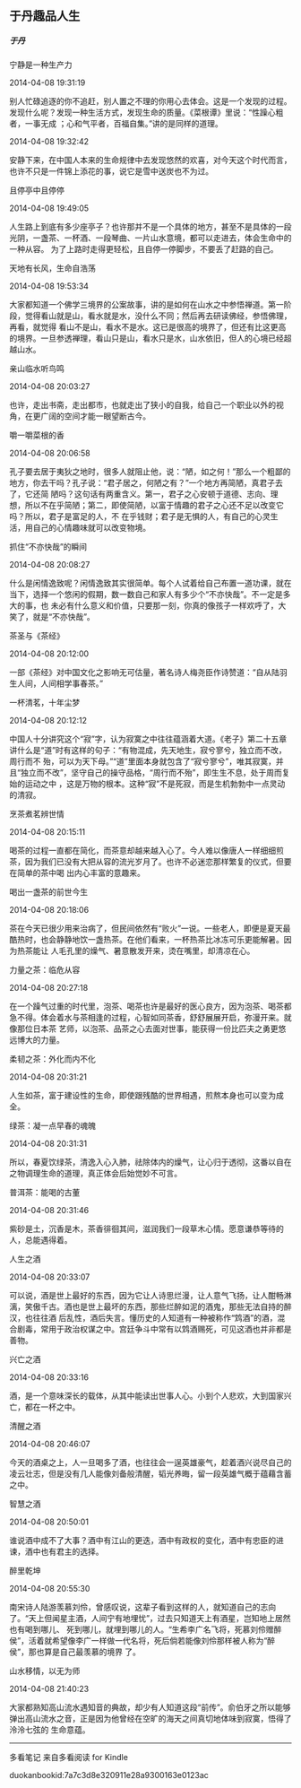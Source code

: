 ## 于丹趣品人生

##### 于丹

  

  宁静是一种生产力

  

2014-04-08 19:31:19

别人忙碌追逐的你不追赶，别人置之不理的你用心去体会。这是一个发现的过程。发现什么呢？发现一种生活方式，发现生命的质量。《菜根谭》里说：“性躁心粗者，一事无成
；心和气平者，百福自集。”讲的是同样的道理。

  

2014-04-08 19:32:42

安静下来，在中国人本来的生命规律中去发现悠然的欢喜，对今天这个时代而言，也许不只是一件锦上添花的事，说它是雪中送炭也不为过。

  

  且停亭中且停停

  

2014-04-08 19:49:05

人生路上到底有多少座亭子？也许那并不是一个具体的地方，甚至不是具体的一段光阴，一盏茶、一杯酒、一段琴曲、一片山水意境，都可以走进去，体会生命中的一种从容。
为了上路时走得更轻松，且自停一停脚步，不要丢了赶路的自己。

  

  天地有长风，生命自浩荡

  

2014-04-08 19:53:34

大家都知道一个佛学三境界的公案故事，讲的是如何在山水之中参悟禅道。第一阶段，觉得看山就是山，看水就是水，没什么不同；然后再去研读佛经，参悟佛理，再看，就觉得
看山不是山，看水不是水。这已是很高的境界了，但还有比这更高的境界。一旦参透禅理，看山只是山，看水只是水，山水依旧，但人的心境已经超越山水。

  

  亲山临水听鸟鸣

  

2014-04-08 20:03:27

也许，走出书斋，走出都市，也就走出了狭小的自我，给自己一个职业以外的视角，在更广阔的空间才能一眼望断古今。

  

  嚼一嚼菜根的香

  

2014-04-08 20:06:58

孔子要去居于夷狄之地时，很多人就阻止他，说：“陋，如之何！”那么一个粗鄙的地方，你去干吗？孔子说：“君子居之，何陋之有？”一个地方再简陋，真君子去了，它还简
陋吗？这句话有两重含义。第一，君子之心安顿于道德、志向、理想，所以不在乎简陋；第二，即使简陋，以富于情趣的君子之心还不足以改变它吗？所以，君子是富足的人，不
在乎钱财；君子是无惧的人，有自己的心灵生活，用自己的心情趣味就可以改变物境。

  

  抓住“不亦快哉”的瞬间

  

2014-04-08 20:08:27

什么是闲情逸致呢？闲情逸致其实很简单。每个人试着给自己布置一道功课，就在当下，选择一个悠闲的假期，数一数自己和家人有多少个“不亦快哉”。不一定是多大的事，也
未必有什么意义和价值，只要那一刻，你真的像孩子一样欢呼了，大笑了，就是“不亦快哉”。

  

  茶圣与《茶经》

  

2014-04-08 20:12:00

一部《茶经》对中国文化之影响无可估量，著名诗人梅尧臣作诗赞道：“自从陆羽生人间，人间相学事春茶。”

  

  一杯清茗，十年尘梦

  

2014-04-08 20:12:12

中国人十分讲究这个“寂”字，认为寂寞之中往往蕴涵着大道。《老子》第二十五章讲什么是“道”时有这样的句子：“有物混成，先天地生，寂兮寥兮，独立而不改，周行而不
殆，可以为天下母。”“道”里面本身就包含了“寂兮寥兮”，唯其寂寞，并且“独立而不改”，坚守自己的操守品格，“周行而不殆”，即生生不息，处于周而复始的运动之中
，这是万物的根本。这种“寂”不是死寂，而是生机勃勃中一点灵动的清寂。

  

  烹茶煮茗辨世情

  

2014-04-08 20:15:11

喝茶的过程一直都在简化，而茶意却越来越入心了。今人难以像唐人一样细细煎茶，因为我们已没有大把从容的流光岁月了。也许不必迷恋那样繁复的仪式，但要在简单的茶中喝
出内心丰富的意趣来。

  

  喝出一盏茶的前世今生

  

2014-04-08 20:18:06

茶在今天已很少用来治病了，但民间依然有“败火”一说。一些老人，即便是夏天最酷热时，也会静静地饮一盏热茶。在他们看来，一杯热茶比冰冻可乐更能解暑。因为热茶能让
人毛孔里的燥气、暑意散发开来，烫在嘴里，却清凉在心。

  

  力量之茶：临危从容

  

2014-04-08 20:27:18

在一个躁气过重的时代里，泡茶、喝茶也许是最好的医心良方，因为泡茶、喝茶都急不得。体会着水与茶相逢的过程，心智如同茶香，舒舒展展开启，弥漫开来。就像那位日本茶
艺师，以泡茶、品茶之心去面对世事，能获得一份比匹夫之勇更悠远博大的力量。

  

  柔韧之茶：外化而内不化

  

2014-04-08 20:31:21

人生如茶，富于建设性的生命，即使跟残酷的世界相遇，煎熬本身也可以变为成全。

  

  绿茶：凝一点早春的魂魄

  

2014-04-08 20:31:31

所以，春夏饮绿茶，清逸入心入肺，祛除体内的燥气，让心归于透彻，这番以自在之物调理生命的道理，真正体会后始觉妙不可言。

  

  普洱茶：能喝的古董

  

2014-04-08 20:31:46

紫砂是土，沉香是木，茶香徘徊其间，滋润我们一段草木心情。愿意谦恭等待的人，总能遇得着。

  

  人生之酒

  

2014-04-08 20:33:07

可以说，酒是世上最好的东西，因为它让人诗思烂漫，让人意气飞扬，让人酣畅淋漓，笑傲千古。酒也是世上最坏的东西，那些烂醉如泥的酒鬼，那些无法自持的醉汉，也往往酒
后乱性，酒后失言。懂历史的人知道有一种被称作“鸩酒”的酒，混合剧毒，常用于政治权谋之中。宫廷争斗中常有以鸩酒赐死，可见这酒也并非都是善物。

  

  兴亡之酒

  

2014-04-08 20:33:16

酒，是一个意味深长的载体，从其中能读出世事人心。小到个人悲欢，大到国家兴亡，都在一杯之中。

  

  清醒之酒

  

2014-04-08 20:46:07

今天的酒桌之上，人一旦喝多了酒，也往往会一逞英雄豪气，趁着酒兴说尽自己的凌云壮志，但是没有几人能像刘备般清醒，韬光养晦，留一段英雄气概于蕴藉含蓄之中。

  

  智慧之酒

  

2014-04-08 20:50:01

谁说酒中成不了大事？酒中有江山的更迭，酒中有政权的变化，酒中有忠臣的进谏，酒中也有君主的选择。

  

  醉里乾坤

  

2014-04-08 20:55:30

南宋诗人陆游羡慕刘伶，曾感叹说，这辈子看到这样的人，就知道自己的志向了。“天上但闻星主酒，人间宁有地埋忧”，过去只知道天上有酒星，岂知地上居然也有喝到哪儿、
死到哪儿，就埋到哪儿的人。“生希李广名飞将，死慕刘伶赠醉侯”，活着就希望像李广一样做一代名将，死后倘若能像刘伶那样被人称为“醉侯”，那也算是自己最羡慕的境界
了。

  

  山水移情，以无为师

  

2014-04-08 21:40:23

大家都熟知高山流水遇知音的典故，却少有人知道这段“前传”。俞伯牙之所以能够弹出高山流水之音，正是因为他曾经在空旷的海天之间真切地体味到寂寞，悟得了泠泠七弦的
生命意蕴。

* * *

多看笔记 来自多看阅读 for Kindle

duokanbookid:7a7c3d8e320911e28a9300163e0123ac

